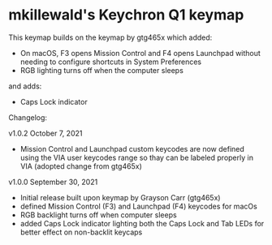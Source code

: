 # mkillewald's Keychron Q1 keymap

This keymap builds on the keymap by gtg465x which added: 

- On macOS, F3 opens Mission Control and F4 opens Launchpad without needing to configure shortcuts in System Preferences
- RGB lighting turns off when the computer sleeps

and adds:

- Caps Lock indicator


Changelog:

v1.0.2  October 7, 2021
- Mission Control and Launchpad custom keycodes are now defined using the VIA user keycodes range so thay can be labeled properly in VIA (adopted change from gtg465x)

v1.0.0  September 30, 2021
- Initial release built upon keymap by Grayson Carr (gtg465x)
- defined Mission Control (F3) and Launchpad (F4) keycodes for macOs
- RGB backlight turns off when computer sleeps
- added Caps Lock indicator lighting both the Caps Lock and Tab LEDs for better effect on non-backlit keycaps
    